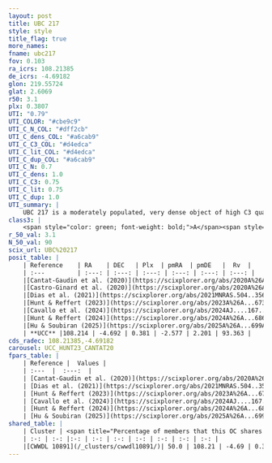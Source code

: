 ```yaml
---
layout: post
title: UBC 217
style: style
title_flag: true
more_names: 
fname: ubc217
fov: 0.103
ra_icrs: 108.21385
de_icrs: -4.69182
glon: 219.55724
glat: 2.6069
r50: 3.1
plx: 0.3807
UTI: "0.79"
UTI_COLOR: "#cbe9c9"
UTI_C_N_COL: "#dff2cb"
UTI_C_dens_COL: "#a6cab9"
UTI_C_C3_COL: "#d4edca"
UTI_C_lit_COL: "#d4edca"
UTI_C_dup_COL: "#a6cab9"
UTI_C_N: 0.7
UTI_C_dens: 1.0
UTI_C_C3: 0.75
UTI_C_lit: 0.75
UTI_C_dup: 1.0
UTI_summary: |
    UBC 217 is a moderately populated, very dense object of high C3 quality. It is well-studied in the literature. This object shares a moderate percentage of members with a later reported entry.
class3: |
    <span style="color: green; font-weight: bold;">A</span><span style="color: #FFC300; font-weight: bold;">B</span>
r_50_val: 3.1
N_50_val: 90
scix_url: UBC%20217
posit_table: |
    | Reference    | RA    | DEC   | Plx  | pmRA  | pmDE   |  Rv  |
    | :---         | :---: | :---: | :---: | :---: | :---: | :---: |
    |[Cantat-Gaudin et al. (2020)](https://scixplorer.org/abs/2020A%26A...640A...1C) | 108.213 | -4.692 | 0.377 | -2.608 | 2.146 | -- |
    |[Castro-Ginard et al. (2020)](https://scixplorer.org/abs/2020A%26A...635A..45C) | 108.205 | -4.686 | 0.379 | -2.61 | 2.139 | -- |
    |[Dias et al. (2021)](https://scixplorer.org/abs/2021MNRAS.504..356D) | 108.211 | -4.69 | 0.393 | -2.594 | 2.149 | -- |
    |[Hunt & Reffert (2023)](https://scixplorer.org/abs/2023A%26A...673A.114H) | 108.21 | -4.694 | 0.38 | -2.577 | 2.198 | 101.995 |
    |[Cavallo et al. (2024)](https://scixplorer.org/abs/2024AJ....167...12C) | 108.21 | -4.687 | 0.381 | -- | -- | -- |
    |[Hunt & Reffert (2024)](https://scixplorer.org/abs/2024A%26A...686A..42H) | 108.21 | -4.694 | 0.38 | -2.577 | 2.198 | 101.995 |
    |[Hu & Soubiran (2025)](https://scixplorer.org/abs/2025A%26A...699A.246H) | 108.21 | -4.687 | -- | -- | -- | -- |
    | **UCC** |108.214 | -4.692 | 0.381 | -2.577 | 2.201 | 93.363 | 
cds_radec: 108.21385,-4.69182
carousel: UCC_HUNT23_CANTAT20
fpars_table: |
    | Reference |  Values |
    | :---  |  :---:  |
    | [Cantat-Gaudin et al. (2020)](https://scixplorer.org/abs/2020A%26A...640A...1C) | `AVNN=0.36, DMNN=12.1, AgeNN=8.9` |
    | [Dias et al. (2021)](https://scixplorer.org/abs/2021MNRAS.504..356D) | `Av=0.574, Dist=2521, logage=8.921, [Fe/H]=-0.269` |
    | [Hunt & Reffert (2023)](https://scixplorer.org/abs/2023A%26A...673A.114H) | `AV50=0.178, diffAV50=0.827, MOD50=11.84, logAge50=9.105` |
    | [Cavallo et al. (2024)](https://scixplorer.org/abs/2024AJ....167...12C) | `AV50=0.83, dMod50=11.5, logAge50=9.0, [Fe/H]50=-0.66` |
    | [Hunt & Reffert (2024)](https://scixplorer.org/abs/2024A%26A...686A..42H) | `MassJ=344.057` |
    | [Hu & Soubiran (2025)](https://scixplorer.org/abs/2025A%26A...699A.246H) | `MA22=-0.28, MA23f=-0.49, MZ23=-0.4, MK24=-0.3, MF24=-0.27` |
shared_table: |
    | Cluster | <span title="Percentage of members that this OC shares with the ones listed">%</span>   | RA   | DEC   | Plx   | pmRA  | pmDE  | Rv | UTI |
    | :-: | :-: |:-: | :-: | :-: | :-: | :-: | :-: | :-: |
    |[CWWDL 10891](/_clusters/cwwdl10891/)| 50.0 | 108.21 | -4.69 | 0.37 | -2.58 | 2.2 | 90.78 |0.0 |
---
```

